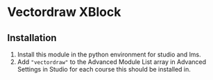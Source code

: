 # Vectordraw XBlock

## Installation

1. Install this module in the python environment for studio and lms.
2. Add `"vectordraw"` to the Advanced Module List array in Advanced
   Settings in Studio for each course this should be installed in.
